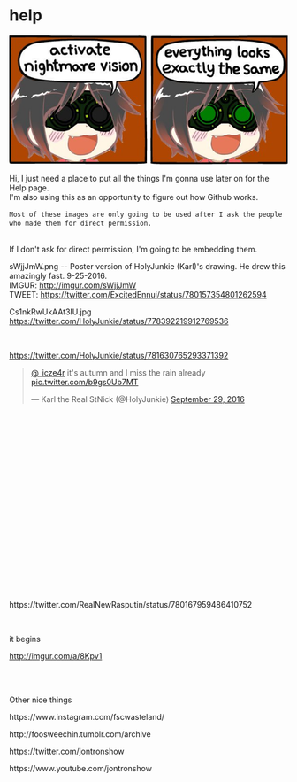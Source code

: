 # help


<img src="https://github.com/icze4r/help/blob/master/CmMGsksVYAASUaE.jpg" />

  Hi, I just need a place to put all the things I'm gonna use later on for the Help page. <br />
  I'm also using this as an opportunity to figure out how Github works.
  
    Most of these images are only going to be used after I ask the people who made them for direct permission.
<br />
  If I don't ask for direct permission, I'm going to be embedding them.
  
  sWjjJmW.png -- Poster version of HolyJunkie (Karl)'s drawing.  He drew this amazingly fast.  9-25-2016. <br />
  IMGUR: http://imgur.com/sWjjJmW   <br />
TWEET: https://twitter.com/ExcitedEnnui/status/780157354801262594

<p />

Cs1nkRwUkAAt3IU.jpg
https://twitter.com/HolyJunkie/status/778392219912769536

<p />
<br />

https://twitter.com/HolyJunkie/status/781630765293371392

<p />
<blockquote class="twitter-tweet" data-lang="en"><p lang="en" dir="ltr"><a href="https://twitter.com/_icze4r">@_icze4r</a> it&#39;s autumn and I miss the rain already <a href="https://t.co/b9gs0Ub7MT">pic.twitter.com/b9gs0Ub7MT</a></p>&mdash; Karl the Real StNick (@HolyJunkie) <a href="https://twitter.com/HolyJunkie/status/781630765293371392">September 29, 2016</a></blockquote>
<script async src="//platform.twitter.com/widgets.js" charset="utf-8"></script>




<p />
<br /><br /><br /><br /><br /><br /><br /><br /><br /><br /><br /><br /><br /><br /><br /><br /><br /><br /><br /><br />
https://twitter.com/RealNewRasputin/status/780167959486410752



<p />
<br />

it begins <p />
http://imgur.com/a/8Kpv1


<p />
<br />
<br />

Other nice things

<p />
https://www.instagram.com/fscwasteland/
<p />
http://foosweechin.tumblr.com/archive
<p />
https://twitter.com/jontronshow
<p />
https://www.youtube.com/jontronshow
